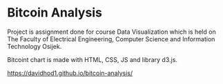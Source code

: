 # Bitcoin Analysis

Project is assignment done for course Data Visualization which is held on The Faculty of Electrical Engineering, Computer Science and Information Technology Osijek.

Bitcoint chart is made with HTML, CSS, JS and library d3.js. 

https://davidhod1.github.io/bitcoin-analysis/

